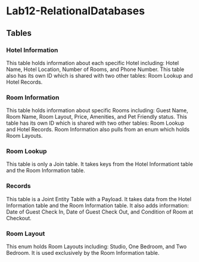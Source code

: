 # Lab12-RelationalDatabases
## Tables
### Hotel Information
This table holds information about each specific Hotel including: Hotel Name, Hotel Location, Number of Rooms, and Phone Number. This table also has its own ID which is shared with two other tables: Room Lookup and Hotel Records.
### Room Information
This table holds information about specific Rooms including: Guest Name, Room Name, Room Layout, Price, Amenities, and Pet Friendly status. This table has its own ID which is shared with two other tables: Room Lookup and Hotel Records. Room Information also pulls from an enum which holds Room Layouts.
### Room Lookup
This table is only a Join table. It takes keys from the Hotel Informationt table and the Room Information table.
### Records
This table is a Joint Entity Table with a Payload. It takes data from the Hotel Information table and the Room Information table. It also adds information: Date of Guest Check In, Date of Guest Check Out, and Condition of Room at Checkout.
### Room Layout
This enum holds Room Layouts including: Studio, One Bedroom, and Two Bedroom.  It is used exclusively by the Room Information table.